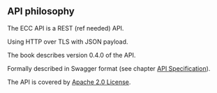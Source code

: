 ## API philosophy

The ECC API is a REST (ref needed) API.

Using HTTP over TLS with JSON payload.

The book describes version 0.4.0 of the API. 

Formally described in Swagger format (see chapter [API Specification](swagger_specification.md)).

The API is covered by [Apache 2.0 License](license.md).


